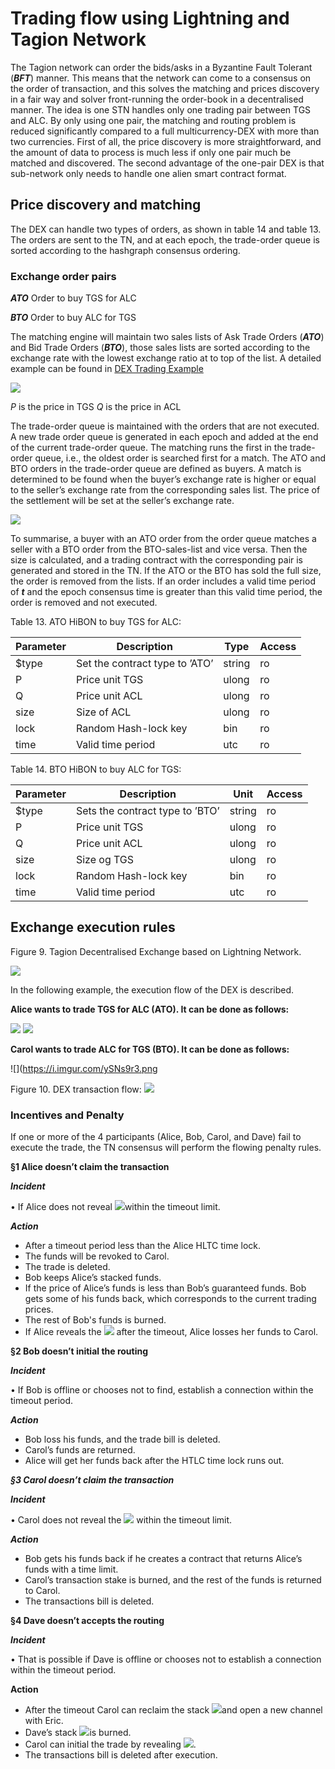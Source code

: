 #  Trading flow using Lightning and Tagion Network


The Tagion network can order the bids/asks in a Byzantine Fault Tolerant (***BFT***) manner. This means that the network can come to a consensus on the order of transaction, and this solves the matching and prices discovery in a fair way and solver front-running the order-book in a decentralised manner.
The idea is one STN handles only one trading pair between TGS and ALC. By only using one pair, the matching and routing problem is reduced significantly compared to a full multicurrency-DEX with more than two currencies.
First of all, the price discovery is more straightforward, and the amount of data to process is much less if only one pair much be matched and discovered. The second advantage of the one-pair DEX is that sub-network only needs to handle one alien smart contract format.
##  Price discovery and matching


 The DEX can handle two types of orders, as shown in table 14 and table 13. The orders are sent to the TN, and at each epoch, the trade-order queue is sorted according to the hashgraph consensus ordering.

### Exchange order pairs

***ATO*** Order to buy TGS for ALC

***BTO*** Order to buy ALC for TGS


 The matching engine will maintain two sales lists of Ask Trade Orders (***ATO***) and Bid Trade Orders (***BTO***), those sales lists are sorted according to the exchange rate with the lowest exchange ratio at to top of the list. A detailed example can be found  in [DEX Trading Example](https://)

![](https://i.imgur.com/wqM4MFL.png)

*P* is the price in TGS
*Q* is the price in ACL

 
 The trade-order queue is maintained with the orders that are not executed. A new trade order queue is generated in each epoch and added at the end of the current trade-order queue. The matching runs the first in the trade-order queue, i.e., the oldest order is searched first for a match.
  The ATO and BTO orders in the trade-order queue are defined as buyers. A match is determined to be found when the buyer’s exchange rate is higher or equal to the seller’s exchange rate from the corresponding sales list. The price of the settlement will be set at the seller’s exchange rate.
  
![](https://i.imgur.com/gWuXOys.png)


To summarise, a buyer with an ATO order from the order queue matches a seller with a BTO order from the BTO-sales-list and vice versa. Then the size is calculated, and a trading contract with the corresponding pair is generated and stored in the TN.
If the ATO or the BTO has sold the full size, the order is removed from the lists. If an order includes a valid time period of ***t*** and the epoch consensus time is greater than this valid time period, the order is removed and not executed.

Table 13. ATO HiBON to buy TGS for ALC:



| Parameter | Description                    | Type   | Access |
| --------- | ------------------------------ | ------ | ------ |
| $type     | Set the contract type to ’ATO’ | string | ro     |
| P         | Price unit TGS                 | ulong  | ro     |
| Q         | Price unit ACL                 | ulong  | ro     |
| size      | Size of ACL                    | ulong  | ro     |
| lock      | Random Hash-lock key           | bin    | ro     |
| time          |Valid time period                              |     utc   |ro     |

Table 14. BTO HiBON to buy ALC for TGS:



| Parameter | Description                     | Unit   | Access |
| --------- | ------------------------------- | ------ | ------ |
| $type     | Sets the contract type to ’BTO’ | string | ro     |
| P         | Price unit TGS                  | ulong  | ro     |
| Q         | Price unit ACL                  | ulong  | ro     |
| size      | Size og TGS                     | ulong  | ro     |
| lock      | Random Hash-lock key            | bin    | ro     |
| time          |Valid time period                                |    utc    | ro       |

##  Exchange execution rules

Figure 9. Tagion Decentralised Exchange based on Lightning Network.

![](https://i.imgur.com/ovhTY8q.png)

In the following example, the execution flow of the DEX is described.

**Alice wants to trade TGS for ALC (ATO). It can be done as follows:**

![](https://i.imgur.com/emvOnN0.png)
![](https://i.imgur.com/u65o0qh.png)

**Carol wants to trade ALC for TGS (BTO). It can be done as follows:**

![](https://i.imgur.com/ySNs9r3.png

Figure 10. DEX transaction flow:
![](https://i.imgur.com/cRP8as4.png)

### Incentives and Penalty 


 If one or more of the 4 participants (Alice, Bob, Carol, and Dave) fail to execute the trade, the TN consensus will perform the flowing penalty rules.

**§1 Alice doesn’t claim the transaction**

***Incident***

• If Alice does not reveal ![](https://i.imgur.com/oSa6G1u.png)within the timeout limit.

***Action***


* After a timeout period less than the Alice HLTC time lock.
* The funds will be revoked to Carol.
* The trade is deleted.
* Bob keeps Alice’s stacked funds.
* If the price of Alice’s funds is less than Bob’s guaranteed funds. Bob gets some of his funds back, which corresponds to the current trading prices.
* The rest of Bob's funds is burned.
* If Alice reveals the ![](https://i.imgur.com/X5mtr1X.png) after the timeout, Alice losses her funds to Carol.

**§2 Bob doesn’t initial the routing**

***Incident***


• If Bob is offline or chooses not to find, establish a connection within the timeout period.

***Action***

* Bob loss his funds, and the trade bill is deleted.
* Carol’s funds are returned.
* Alice will get her funds back after the HTLC time lock runs  out.

***§3 Carol doesn’t claim the transaction***

***Incident***

• Carol does not reveal the ![](https://i.imgur.com/v15srYl.png) within the timeout limit.

***Action***

* Bob gets his funds back if he creates a contract that returns Alice’s funds with a time limit.
* Carol’s transaction stake is burned, and the rest of the funds is returned to Carol.
* The transactions bill is deleted.

**§4 Dave doesn’t accepts the routing**

***Incident***

• 
That is possible if Dave is offline or chooses not to establish a connection within the timeout period.

**Action**

* After the timeout Carol can reclaim the stack ![](https://i.imgur.com/ewV0yoL.png)and open a new channel with Eric.
* Dave’s stack ![](https://i.imgur.com/xh3PFZM.png)is burned.
* Carol can initial the trade by revealing ![](https://i.imgur.com/U4QIEY2.png).
* The transactions bill is deleted after execution.










